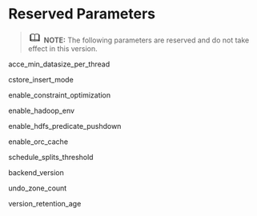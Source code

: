 # Reserved Parameters<a name="EN-US_TOPIC_0311762489"></a>

>![](public_sys-resources/icon-note.gif) **NOTE:** 
>The following parameters are reserved and do not take effect in this version.

acce\_min\_datasize\_per\_thread

cstore\_insert\_mode

enable\_constraint\_optimization

enable\_hadoop\_env

enable\_hdfs\_predicate\_pushdown

enable\_orc\_cache

schedule\_splits\_threshold

backend\_version

undo\_zone\_count

version\_retention\_age

